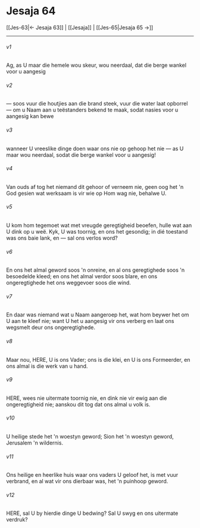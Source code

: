 # Jesaja 64

[[Jes-63|← Jesaja 63]] | [[Jesaja]] | [[Jes-65|Jesaja 65 →]]
***

###### v1
Ag, as U maar die hemele wou skeur, wou neerdaal, dat die berge wankel voor u aangesig 
###### v2
— soos vuur die houtjies aan die brand steek, vuur die water laat opborrel — om u Naam aan u teëstanders bekend te maak, sodat nasies voor u aangesig kan bewe 
###### v3
wanneer U vreeslike dinge doen waar ons nie op gehoop het nie — as U maar wou neerdaal, sodat die berge wankel voor u aangesig! 
###### v4
Van ouds af tog het niemand dit gehoor of verneem nie, geen oog het 'n God gesien wat werksaam is vir wie op Hom wag nie, behalwe U. 
###### v5
U kom hom tegemoet wat met vreugde geregtigheid beoefen, hulle wat aan U dink op u weë. Kyk, U was toornig, en ons het gesondig; in dié toestand was ons baie lank, en — sal ons verlos word? 
###### v6
En ons het almal geword soos 'n onreine, en al ons geregtighede soos 'n besoedelde kleed; en ons het almal verdor soos blare, en ons ongeregtighede het ons weggevoer soos die wind. 
###### v7
En daar was niemand wat u Naam aangeroep het, wat hom beywer het om U aan te kleef nie; want U het u aangesig vir ons verberg en laat ons wegsmelt deur ons ongeregtighede. 
###### v8
Maar nou, HERE, U is ons Vader; ons is die klei, en U is ons Formeerder, en ons almal is die werk van u hand. 
###### v9
HERE, wees nie uitermate toornig nie, en dink nie vir ewig aan die ongeregtigheid nie; aanskou dit tog dat ons almal u volk is. 
###### v10
U heilige stede het 'n woestyn geword; Sion het 'n woestyn geword, Jerusalem 'n wildernis. 
###### v11
Ons heilige en heerlike huis waar ons vaders U geloof het, is met vuur verbrand, en al wat vir ons dierbaar was, het 'n puinhoop geword. 
###### v12
HERE, sal U by hierdie dinge U bedwing? Sal U swyg en ons uitermate verdruk? 
